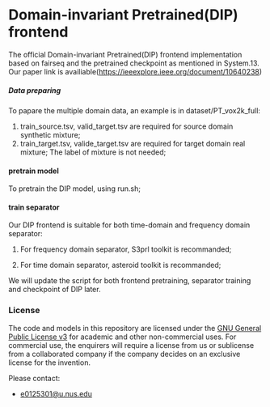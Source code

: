 # Domain-invariant Pretrained(DIP) frontend
The official Domain-invariant Pretrained(DIP) frontend implementation based on fairseq and the pretrained checkpoint as mentioned in System.13.
Our paper link is availiable(https://ieeexplore.ieee.org/document/10640238)

##### Data preparing
To papare the multiple domain data, an example is in dataset/PT_vox2k_full:
1. train_source.tsv, valid_target.tsv are required for source domain synthetic mixture;
2. train_target.tsv, valide_target.tsv are required for target domain real mixture;
The label of mixture is not needed;

#### pretrain model
To pretrain the DIP model, using run.sh;

#### train separator
Our DIP frontend is suitable for both time-domain and frequency domain separator:

1. For frequency domain separator, S3prl toolkit is recommanded;
   
2. For time domain separator, asteroid toolkit is recommanded;

We will update the script for both frontend pretraining, separator training and checkpoint of DIP later. 

### License
The code and models in this repository are licensed under the [GNU General Public License v3](https://www.gnu.org/licenses/gpl-3.0.en.html) for academic and other non-commercial uses. For commercial use, the enquirers will require a license from us or sublicense from a collaborated company if the company decides on an exclusive license for the invention.

Please contact:
- e0125301@u.nus.edu

